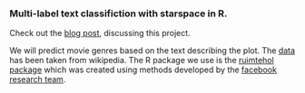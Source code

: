 ### Multi-label text classifiction with starspace in R. 

Check out the [blog post](nothing.here.atm), discussing this project.

We will predict movie genres based on the text describing the plot. The [data](http://www.cs.cmu.edu/~ark/personas/) has been taken from wikipedia. The R package we use is the [ruimtehol package](https://cran.r-project.org/web/packages/ruimtehol/index.html) which was created using methods developed by the [facebook research team](https://research.fb.com/downloads/starspace/). 
